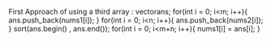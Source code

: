 First Approach of using a third array :
vector<int>ans;
for(int i = 0; i<m; i++){
ans.push_back(nums1[i]);
}
for(int i = 0; i<n; i++){
ans.push_back(nums2[i]);
}
sort(ans.begin() , ans.end());
for(int i = 0; i<m+n; i++){
nums1[i] = ans[i];
}